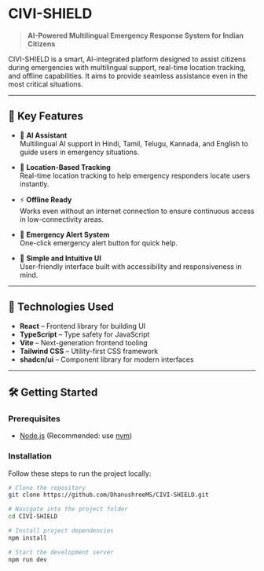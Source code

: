 # CIVI-SHIELD

> **AI-Powered Multilingual Emergency Response System for Indian Citizens**

CIVI-SHIELD is a smart, AI-integrated platform designed to assist citizens during emergencies with multilingual support, real-time location tracking, and offline capabilities. It aims to provide seamless assistance even in the most critical situations.

---

## 🌟 Key Features

- 🧠 **AI Assistant**  
  Multilingual AI support in Hindi, Tamil, Telugu, Kannada, and English to guide users in emergency situations.

- 📍 **Location-Based Tracking**  
  Real-time location tracking to help emergency responders locate users instantly.

- ⚡ **Offline Ready**  
  Works even without an internet connection to ensure continuous access in low-connectivity areas.

- 🔴 **Emergency Alert System**  
  One-click emergency alert button for quick help.

- 💬 **Simple and Intuitive UI**  
  User-friendly interface built with accessibility and responsiveness in mind.

---

## 🚀 Technologies Used

- **React** – Frontend library for building UI
- **TypeScript** – Type safety for JavaScript
- **Vite** – Next-generation frontend tooling
- **Tailwind CSS** – Utility-first CSS framework
- **shadcn/ui** – Component library for modern interfaces

---

## 🛠️ Getting Started

### Prerequisites

- [Node.js](https://nodejs.org/en/) (Recommended: use [nvm](https://github.com/nvm-sh/nvm))

### Installation

Follow these steps to run the project locally:

```bash
# Clone the repository
git clone https://github.com/DhanushreeMS/CIVI-SHIELD.git

# Navigate into the project folder
cd CIVI-SHIELD

# Install project dependencies
npm install

# Start the development server
npm run dev
